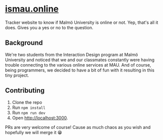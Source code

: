 # [ismau.online](https://ismau.online)

Tracker website to know if Malmö University is online or not. Yep, that's all it does. Gives you a yes or no to the question.

## Background

We're two students from the Interaction Design program at Malmö University and noticed that we and our classmates constantly were having trouble connecting to the various online services at MAU. And of course, being programmers, we decided to have a bit of fun with it resulting in this tiny project.

## Contributing

1. Clone the repo
2. Run `npm install`
3. Run `npm run dev`
4. Open [http://localhost:3000](http://localhost:3000).

PRs are very welcome of course! Cause as much chaos as you wish and hopefully we will merge it 😁
